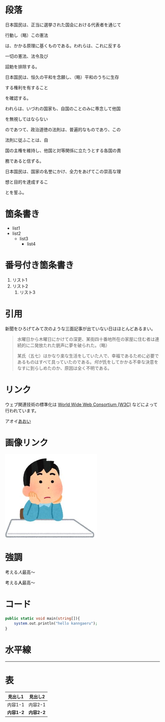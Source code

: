 # 段落
日本国民は、正当に選挙された国会における代表者を通じて

行動し（略）この憲法

は、かかる原理に基くものである。われらは、これに反する

一切の憲法、法令及び

詔勅を排除する。

日本国民は、恒久の平和を念願し、（略）平和のうちに生存

する権利を有すること

を確認する。

われらは、いづれの国家も、自国のことのみに専念して他国

を無視してはならない

のであつて、政治道徳の法則は、普遍的なものであり、この

法則に従ふことは、自

国の主権を維持し、他国と対等関係に立たうとする各国の責

務であると信ずる。

日本国民は、国家の名誉にかけ、全力をあげてこの崇高な理

想と目的を達成するこ

とを誓ふ。

# 箇条書き
- list1
- list2
    - list3
        - list4

# 番号付き箇条書き

1. リスト1
2. リスト2
   1. リスト3

# 引用
新聞をひろげてみて次のような三面記事が出ていない日はほとんどあるまい。

> 水曜日から木曜日にかけての深更、某街四十番地所在の家屋に住む者は連続的に二発放たれた銃声に夢を破られた。（略）
> 
> 某氏（五七）はかなり楽な生活をしていた人で、幸福であるために必要であるものはすべて具っていたのである。*何が*氏をしてかかる不幸な決意をなすに到らしめたのか、原因は全く不明である。

# リンク

ウェブ関連技術の標準化は [World Wide Web Consortium (W3C)](http://www.w3.org/) などによって行われています。

アオイ[あおい](https://www.youtube.com/channel/UCkkxn2ldlFUMupTlXU8meAw)

# 画像リンク

![考える人最高～](images/%E8%80%83%E3%81%88%E3%82%8B%E4%BA%BA.jpg)

# 強調

考える*人*最高～

考える**人**最高～

# コード
~~~PHP
public static void main(string[]){
    system.out.println("hello kanngaeru");
}
~~~

# 水平線
***

# 表

|見出し1|見出し2 |
| -- | -- |
| 内容1-1 | 内容2-1|
| **内容1-2** | **内容2-2** |